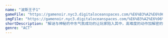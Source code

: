 ```yaml
---
name: "波斯王子1"
gameFile: "https://gamenoir.nyc3.digitaloceanspaces.com/%E6%B3%A2%E6%96%AF%E7%8E%8B%E5%AD%901/prince1.zip"
imgFile: "https://gamenoir.nyc3.digitaloceanspaces.com/%E6%B3%A2%E6%96%AF%E7%8E%8B%E5%AD%901/original.webp"
shortDescription: "解谜与神秘的中东气氛成功的让玩家陷入其中，高难度的动作加解密的设计让人欲罢不能"
genre: "ACT"
---
```

